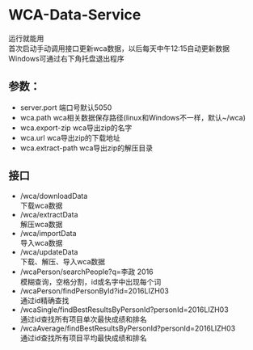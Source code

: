 # WCA-Data-Service
运行就能用  
首次启动手动调用接口更新wca数据，以后每天中午12:15自动更新数据  
Windows可通过右下角托盘退出程序
## 参数：
- server.port 端口号默认5050
- wca.path wca相关数据保存路径(linux和Windows不一样，默认~/wca)
- wca.export-zip wca导出zip的名字
- wca.url wca导出zip的下载地址
- wca.extract-path wca导出zip的解压目录


## 接口
- /wca/downloadData  
下载wca数据
- /wca/extractData  
解压wca数据
- /wca/importData  
导入wca数据
- /wca/updateData  
下载、解压、导入wca数据
- /wcaPerson/searchPeople?q=李政 2016  
模糊查询，空格分割，id或名字中出现每个词
- /wcaPerson/findPersonById?id=2016LIZH03  
通过id精确查找
- /wcaSingle/findBestResultsByPersonId?personId=2016LIZH03  
通过id查找所有项目单次最快成绩和排名
- /wcaAverage/findBestResultsByPersonId?personId=2016LIZH03  
通过id查找所有项目平均最快成绩和排名
